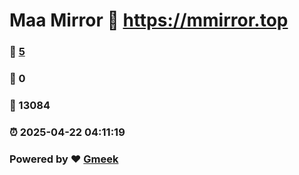 # Maa Mirror :link: https://mmirror.top 
### :page_facing_up: [5](https://mmirror.top/tag.html) 
### :speech_balloon: 0 
### :hibiscus: 13084 
### :alarm_clock: 2025-04-22 04:11:19 
### Powered by :heart: [Gmeek](https://github.com/Meekdai/Gmeek)
